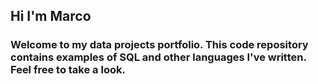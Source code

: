 ## Hi I'm Marco
### Welcome to my data projects portfolio. This code repository contains examples of SQL and other languages I've written. Feel free to take a look.

